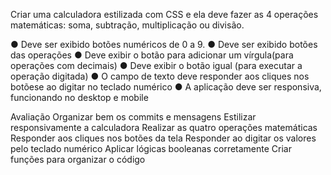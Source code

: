 Criar uma calculadora estilizada com CSS e ela deve fazer as 4 operações matemáticas:
soma,
subtração,
multiplicação ou
divisão.

● Deve ser exibido botões numéricos de 0 a 9.
● Deve ser exibido botões das operações
● Deve exibir o botão para adicionar um vírgula(para operações com decimais)
● Deve exibir o botão igual (para executar a operação digitada)
● O campo de texto deve responder aos cliques nos botõese ao digitar no teclado numérico
● A aplicação deve ser responsiva, funcionando no desktop e mobile

Avaliação
Organizar bem os commits e mensagens
Estilizar responsivamente a calculadora
Realizar as quatro operações matemáticas
Responder aos cliques nos botões da tela
Responder ao digitar os valores pelo teclado numérico
Aplicar lógicas booleanas corretamente
Criar funções para organizar o código
